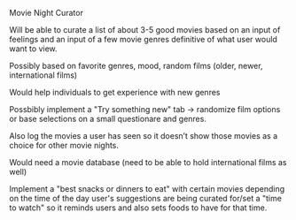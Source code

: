 Movie Night Curator

Will be able to curate a list of about 3-5 good movies based on an input of feelings and an input of a few movie genres definitive of what user would want to view.

Possibly based on favorite genres, mood, random films (older, newer, international films)

Would help individuals to get experience with new genres

Possbibly implement a "Try something new" tab -> randomize film options or base selections on a small questionare and genres.

Also log the movies a user has seen so it doesn’t show those movies as a choice for other movie nights. 

Would need a movie database (need to be able to hold international films as well)

Implement a "best snacks or dinners to eat" with certain movies depending on the time of the day user's suggestions are being curated for/set a "time to watch" so it reminds users and also sets foods to have for that time.
